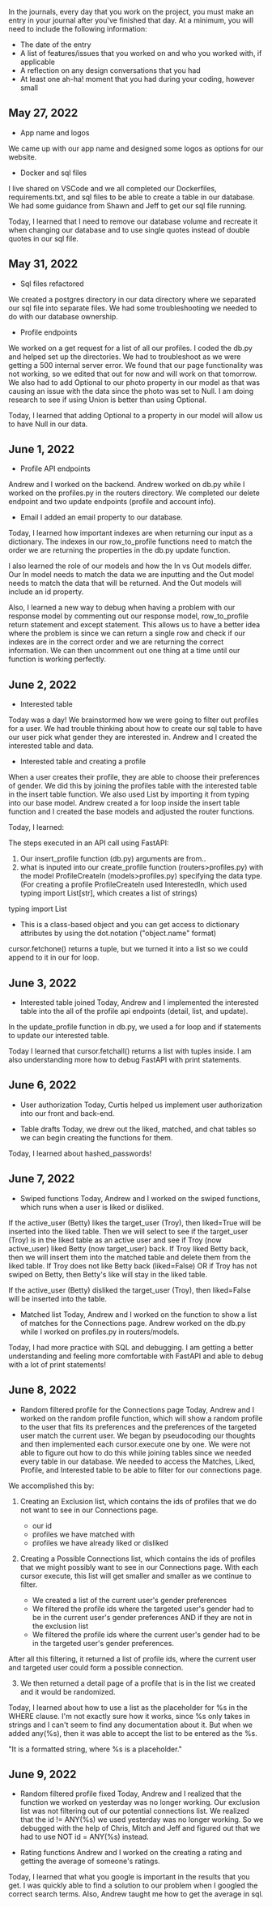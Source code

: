 In the journals, every day that you work on the project, you must make an entry in your journal after you've finished that day. At a minimum, you will need to include the following information:

- The date of the entry
- A list of features/issues that you worked on and who you worked with, if applicable
- A reflection on any design conversations that you had
- At least one ah-ha! moment that you had during your coding, however small


## May 27, 2022
* App name and logos

We came up with our app name and designed some logos as options for our website.

* Docker and sql files
 
I live shared on VSCode and we all completed our Dockerfiles, requirements.txt, and sql files to be able to create a table in our database. We had some guidance from Shawn and Jeff to get our sql file running. 

Today, I learned that I need to remove our database volume and recreate it when changing our database and to use single quotes instead of double quotes in our sql file. 


## May 31, 2022
* Sql files refactored 

We created a postgres directory in our data directory where we separated our sql file into separate files. We had some troubleshooting we needed to do with our database ownership. 

* Profile endpoints

We worked on a get request for a list of all our profiles. I coded the db.py and helped set up the directories. We had to troubleshoot as we were getting a 500 internal server error. We found that our page functionality was not working, so we edited that out for now and will work on that tomorrow. We also had to add Optional to our photo property in our model as that was causing an issue with the data since the photo was set to Null. I am doing research to see if using Union is better than using Optional. 

Today, I learned that adding Optional to a property in our model will allow us to have Null in our data. 


## June 1, 2022
* Profile API endpoints

Andrew and I worked on the backend. Andrew worked on db.py while I worked on the profiles.py in the routers directory. We completed our delete endpoint and two update endpoints (profile and account info). 

* Email 
I added an email property to our database. 

Today, I learned how important indexes are when returning our input as a dictionary. The indexes in our row_to_profile functions need to match the order we are returning the properties in the db.py update function. 

I also learned the role of our models and how the In vs Out models differ. Our In model needs to match the data we are inputting and the Out model needs to match the data that will be returned. And the Out models will include an id property.

Also, I learned a new way to debug when having a problem with our response model by commenting out our response model, row_to_profile return statement and except statement. This allows us to have a better idea where the problem is since we can return a single row and check if our indexes are in the correct order and we are returning the correct information. We can then uncomment out one thing at a time until our function is working perfectly. 

## June 2, 2022
* Interested table

Today was a day! We brainstormed how we were going to filter out profiles for a user. We had trouble thinking about how to create our sql table to have our user pick what gender they are interested in. 
Andrew and I created the interested table and data.

* Interested table and creating a profile

When a user creates their profile, they are able to choose their preferences of gender. We did this by joining the profiles table with the interested table in the insert table function. We also used List by importing it from typing into our base model. Andrew created a for loop inside the insert table function and I created the base models and adjusted the router functions. 

Today, I learned:

The steps executed in an API call using FastAPI: 
1. Our insert_profile function (db.py) arguments are from..
2. what is inputed into our create_profile function (routers>profiles.py) with the model ProfileCreateIn (models>profiles.py) specifying the data type.
(For creating a profile ProfileCreateIn used InterestedIn, which used typing import List[str], which creates a list of strings)


typing import List
- This is a class-based object and you can get access to dictionary attributes by using the dot.notation ("object.name" format)


cursor.fetchone() returns a tuple, but we turned it into a list so we could append to it in our for loop.


## June 3, 2022
* Interested table joined 
Today, Andrew and I implemented the interested table into the all of the profile api endpoints (detail, list, and update). 

In the update_profile function in db.py, we used a for loop and if statements to update our interested table. 

Today I learned that cursor.fetchall() returns a list with tuples inside. I am also understanding more how to debug FastAPI with print statements. 


## June 6, 2022
* User authorization 
Today, Curtis helped us implement user authorization into our front and back-end.

* Table drafts
Today, we drew out the liked, matched, and chat tables so we can begin creating the functions for them. 

Today, I learned about hashed_passwords! 

## June 7, 2022
* Swiped functions
Today, Andrew and I worked on the swiped functions, which runs when a user is liked or disliked. 

If the active_user (Betty) likes the target_user (Troy), then liked=True will be inserted into the liked table. Then we will select to see if the target_user (Troy) is in the liked table as an active user and see if Troy (now active_user) liked Betty (now target_user) back. If Troy liked Betty back, then we will insert them into the matched table and delete them from the liked table. If Troy does not like Betty back (liked=False) OR if Troy has not swiped on Betty, then Betty's like will stay in the liked table. 

If the active_user (Betty) disliked the target_user (Troy), then liked=False will be inserted into the table. 

* Matched list
Today, Andrew and I worked on the function to show a list of matches for the Connections page. Andrew worked on the db.py while I worked on profiles.py in routers/models. 

Today, I had more practice with SQL and debugging. I am getting a better understanding and feeling more comfortable with FastAPI and able to debug with a lot of print statements! 

## June 8, 2022
* Random filtered profile for the Connections page
Today, Andrew and I worked on the random profile function, which will show a random profile to the user that fits its preferences and the preferences of the targeted user match the current user. 
We began by pseudocoding our thoughts and then implemented each cursor.execute one by one.
We were not able to figure out how to do this while joining tables since we needed every table in our database. We needed to access the Matches, Liked, Profile, and Interested table to be able to filter for our connections page. 

We accomplished this by:
1. Creating an Exclusion list, which contains the ids of profiles that we do not want to see in our Connections page. 
    - our id
    - profiles we have matched with 
    - profiles we have already liked or disliked 

2. Creating a Possible Connections list, which contains the ids of profiles that we might possibly want to see in our Connections page. With each cursor execute, this list will get smaller and smaller as we continue to filter. 
    - We created a list of the current user's gender preferences 
    - We filtered the profile ids where the targeted user's gender had to be in the current user's gender preferences AND if they are not in the exclusion list 
    - We filtered the profile ids where the current user's gender had to be in the targeted user's gender preferences.

After all this filtering, it returned a list of profile ids, where the current user and targeted user could form a possible connection. 

3. We then returned a detail page of a profile that is in the list we created and it would be randomized. 

Today, I learned about how to use a list as the placeholder for %s in the WHERE clause. I'm not exactly sure how it works, since %s only takes in strings and I can't seem to find any documentation about it. But when we added any(%s), then it was able to accept the list to be entered as the %s. 

"It is a formatted string, where %s is a placeholder."

## June 9, 2022
* Random filtered profile fixed
Today, Andrew and I realized that the function we worked on yesterday was no longer working. Our exclusion list was not filtering out of our potential connections list. We realized that the id != ANY(%s) we used yesterday was no longer working. So we debugged with the help of Chris, Mitch and Jeff and figured out that we had to use NOT id = ANY(%s) instead. 

* Rating functions
Andrew and I worked on the creating a rating and getting the average of someone's ratings. 

Today, I learned that what you google is important in the results that you get. I was quickly able to find a solution to our problem when I googled the correct search terms. Also, Andrew taught me how to get the average in sql. 